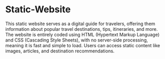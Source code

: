 # Static-Website
This static website serves as a digital guide for travelers, offering them information about popular travel destinations, tips, itineraries, and more. The website is entirely coded using HTML (Hypertext Markup Language) and CSS (Cascading Style Sheets), with no server-side processing, meaning it is fast and simple to load. Users can access static content like images, articles, and destination recommendations.
